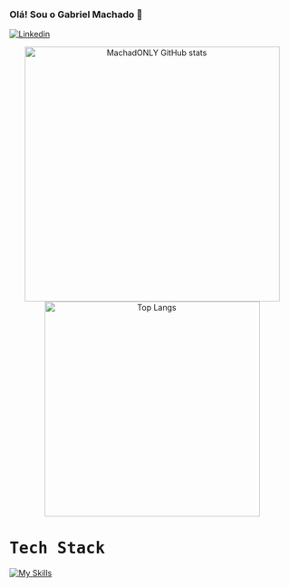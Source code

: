 ### Olá! Sou o Gabriel Machado 👋

[![Linkedin](https://img.shields.io/badge/LinkedIn-0077B5?style=for-the-badge&logo=linkedin&logoColor=white)](https://www.linkedin.com/in/gabriel-machado-838501227/)

<div align="center">
  <img width="450em" src="https://github-readme-stats.vercel.app/api?username=MachadONLY&show_icons=true&theme=tokyonight" alt="MachadONLY GitHub stats" />
  <img width="380em" src="https://github-readme-stats.vercel.app/api/top-langs/?username=MachadONLY&hide_progress=true&theme=tokyonight" alt="Top Langs" />
</div>

# <samp>Tech Stack</samp>

[![My Skills](https://skillicons.dev/icons?i=react,typescript,tailwind,javascript,figma,java,nodejs,nextjs,aws,mysql,docker)](https://skillicons.dev)

